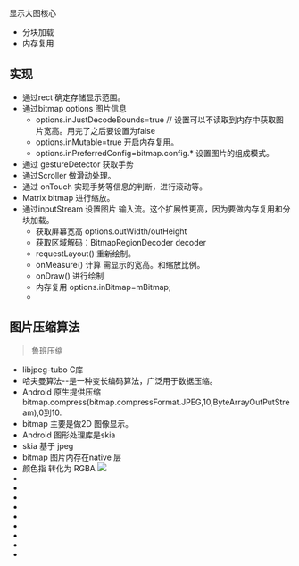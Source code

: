 显示大图核心
* 分块加载
* 内存复用 
## 实现
* 通过rect 确定存储显示范围。
* 通过bitmap options 图片信息
    * options.inJustDecodeBounds=true // 设置可以不读取到内存中获取图片宽高。用完了之后要设置为false
    * options.inMutable=true 开启内存复用。
    * options.inPreferredConfig=bitmap.config.* 设置图片的组成模式。
* 通过 gestureDetector 获取手势
* 通过Scroller 做滑动处理。
* 通过 onTouch 实现手势等信息的判断，进行滚动等。
* Matrix bitmap 进行缩放。
* 通过inputStream 设置图片 输入流。这个扩展性更高，因为要做内存复用和分块加载。
    * 获取屏幕宽高 options.outWidth/outHeight
    * 获取区域解码：BitmapRegionDecoder decoder
    * requestLayout() 重新绘制。
    * onMeasure() 计算 需显示的宽高。和缩放比例。
    * onDraw() 进行绘制
    * 内存复用 options.inBitmap=mBitmap;
    * 


## 图片压缩算法
> 鲁班压缩 
* libjpeg-tubo C库
* 哈夫曼算法--是一种变长编码算法，广泛用于数据压缩。
* Android 原生提供压缩 bitmap.compress(bitmap.compressFormat.JPEG,10,ByteArrayOutPutStream),0到10.
* bitmap 主要是做2D 图像显示。
* Android 图形处理库是skia 
* skia 基于 jpeg 
* bitmap 图片内存在native 层
* 颜色指 转化为 RGBA  ![](https://gitee.com/lalalaxiaowifi/pictures/raw/master/image/20211220212231.png)
* 
* 
* 
* 
* 
* 
* 
* 
* 




